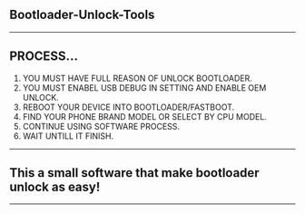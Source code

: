 ## **Bootloader-Unlock-Tools**
---
## **PROCESS...**
1. YOU MUST HAVE FULL REASON OF UNLOCK BOOTLOADER.
2. YOU MUST ENABEL USB DEBUG IN SETTING AND ENABLE OEM UNLOCK.
3. REBOOT YOUR DEVICE INTO BOOTLOADER/FASTBOOT.
4. FIND YOUR PHONE BRAND MODEL OR SELECT BY CPU MODEL.
5. CONTINUE USING SOFTWARE PROCESS.
6. WAIT UNTILL IT FINISH.
---
## **This a small software that make bootloader unlock as easy!**
---
